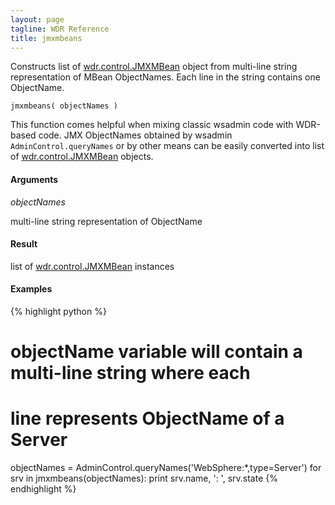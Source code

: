 ```yaml
---
layout: page
tagline: WDR Reference
title: jmxmbeans
---
```


Constructs list of [wdr.control.JMXMBean](wdr.control.JMXMBean.class.html) object from multi-line string representation of MBean ObjectNames. Each line in the string contains one ObjectName.

    jmxmbeans( objectNames )

This function comes helpful when mixing classic wsadmin code with WDR-based code. JMX ObjectNames obtained by wsadmin ``AdminControl.queryNames`` or by other means can be easily converted into list of [wdr.control.JMXMBean](wdr.control.JMXMBean.class.html) objects.

#### Arguments

_objectNames_

multi-line string representation of ObjectName

#### Result

list of [wdr.control.JMXMBean](wdr.control.JMXMBean.class.html) instances

#### Examples

{% highlight python %}
# objectName variable will contain a multi-line string where each
# line represents ObjectName of a Server
objectNames = AdminControl.queryNames('WebSphere:*,type=Server')
for srv in jmxmbeans(objectNames):
    print srv.name, ': ', srv.state
{% endhighlight %}
